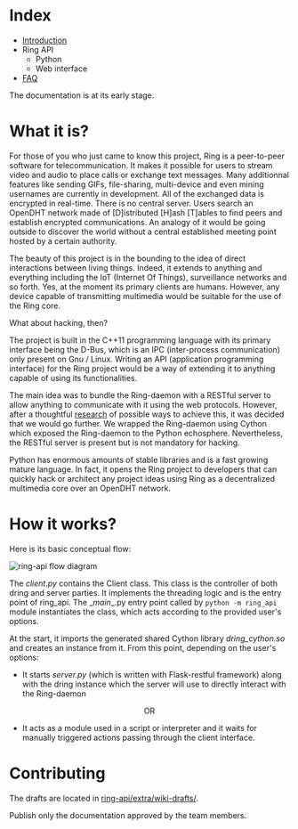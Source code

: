 # Index

* [Introduction](https://github.com/sevaivanov/ring-api/wiki/Home#what-it-is)
* Ring API
    * Python
    * Web interface
* [FAQ](https://github.com/sevaivanov/ring-api/wiki/Faq)

The documentation is at its early stage.

# What it is?

For those of you who just came to know this project, Ring is a peer-to-peer software for telecommunication. It makes it possible for users to stream video and audio to place calls or exchange text messages. Many additionnal features like sending GIFs, file-sharing, multi-device and even mining usernames are currently in development. All of the exchanged data is encrypted in real-time. There is no central server. Users search an OpenDHT network made of [D]istributed [H]ash [T]ables to find peers and establish encrypted communications. An analogy of it would be going outside to discover the world without a central established meeting point hosted by a certain authority.

The beauty of this project is in the bounding to the idea of direct interactions between living things. Indeed, it extends to anything and everything including the IoT (Internet Of Things), surveillance networks and so forth. Yes, at the moment its primary clients are humans. However, any device capable of transmitting multimedia would be suitable for the use of the Ring core.

What about hacking, then?

The project is built in the C++11 programming language with its primary interface being the D-Bus, which is an IPC (inter-process communication) only present on Gnu / Linux. Writing an API (application programming interface) for the Ring project would be a way of extending it to anything capable of using its functionalities.

The main idea was to bundle the Ring-daemon with a RESTful server to allow anything to communicate with it using the web protocols. However, after a thoughtful [research](https://github.com/sevaivanov/ring-for-the-web#introduction) of possible ways to achieve this, it was decided that we would go further. We wrapped the Ring-daemon using Cython which exposed the Ring-daemon to the Python echosphere. Nevertheless, the RESTful server is present but is not mandatory for hacking.

Python has enormous amounts of stable libraries and is a fast growing mature language. In fact, it opens the Ring project to developers that can quickly hack or architect any project ideas using Ring as a decentralized multimedia core over an OpenDHT network.

# How it works?

Here is its basic conceptual flow:

![ring-api flow diagram](https://raw.githubusercontent.com/wiki/sevaivanov/ring-api/diagrams/ring-api.png)

The *client.py* contains the Client class. This class is the controller of both dring and server parties. It implements the threading logic and is the entry point of ring\_api. The \__main__.py entry point called by ```python -m ring_api``` module instantiates the class, which acts according to the provided user's options.

At the start, it imports the generated shared Cython library *dring_cython.so* and creates an instance from it. From this point, depending on the user's options:

* It starts *server.py* (which is written with Flask-restful framework) along with the dring instance which the server will use to directly interact with the Ring-daemon

<p style="text-align:center">OR</p>

* It acts as a module used in a script or interpreter and it waits for manually triggered actions passing through the client interface.

# Contributing

The drafts are located in [ring-api/extra/wiki-drafts/](https://github.com/sevaivanov/ring-api/tree/master/extra/wiki-drafts).

Publish only the documentation approved by the team members.
